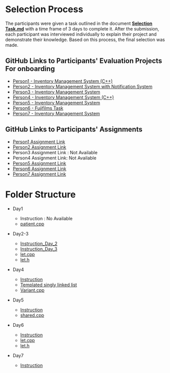 # Selection Process

The participants were given a task outlined in the document [**Selection Task.md**](https://github.com/bhattaroshan/cpp-training-module/blob/main/Selection%20Task.md) with a time frame of 3 days to complete it. After the submission, each participant was interviewed individually to explain their project and demonstrate their knowledge. Based on this process, the final selection was made.

## GitHub Links to Participants' Evaluation Projects For onboarding
- [Person1 - Inventory Management System (C++)](https://github.com/shayanbista/Inventory-management-system-c-)
- [Person2 - Inventory Management System with Notification System](https://github.com/boharabirendra/InventoryMangSysWithNotiSys?tab=readme-ov-file)
- [Person3 - Inventory Management System](https://github.com/Rashik977/Inventory-management-system)
- [Person4 - Inventory Management System (C++)](https://github.com/bibekthapa007/inventory-cpp)
- [Person5 - Inventory Management System](https://github.com/simonchaudhary/InventoryManagementSystem)
- [Person6 - Fujifilms Task](https://github.com/avyjyo11/fujifilms-task)
- [Person7 - Inventory Management System](https://github.com/sudiprajkunwar/inventory-management)

## GitHub Links to Participants' Assignments
- [Person1 Assignment Link](https://github.com/shayanbista/cpp_training_assignments)
- [Person2 Assignment Link](https://github.com/boharabirendra/cpp_training_assignments./tree/main)
- Person3 Assignment Link : Not Available
- Person4 Assignment Link: Not Available
- [Person5 Assignment Link](https://github.com/simonchaudhary/cpp_training_assignments)
- [Person6 Assignment Link](https://github.com/avyjyo11/cpp_training_assignments)
- [Person7 Assignment Link](https://github.com/sudiprajkunwar/cpp_training_assignments)

# Folder Structure
- Day1
    - Instruction : No Available
    - [patient.cpp](https://github.com/bhattaroshan/cpp-training-module/blob/main/Day1/patient.cpp)

- Day2-3
    - [Instruction_Day_2](https://github.com/bhattaroshan/cpp-training-module/blob/main/Day2-3/day-2-instructions.md)
    - [Instruction_Day_3](https://github.com/bhattaroshan/cpp-training-module/blob/main/Day2-3/day-3-instructions.md)
    - [let.cpp](https://github.com/bhattaroshan/cpp-training-module/blob/main/Day2-3/let.cpp)
    - [let.h](https://github.com/bhattaroshan/cpp-training-module/blob/main/Day2-3/let.h)

- Day4
    - [Instruction](https://github.com/bhattaroshan/cpp-training-module/blob/main/Day4/day-4-instructions.md)
    - [Templated singly linked list](https://github.com/bhattaroshan/cpp-training-module/blob/main/Day4/templated_singly_linkedlist.cpp)
    - [Variant.cpp](https://github.com/bhattaroshan/cpp-training-module/blob/main/Day4/Variant.cpp)

- Day5
    - [Instruction](https://github.com/bhattaroshan/cpp-training-module/blob/main/Day5/day-5-instructions.md)
    - [shared.cpp](https://github.com/bhattaroshan/cpp-training-module/blob/main/Day5/shared.cpp)

- Day6
    - [Instruction](https://github.com/bhattaroshan/cpp-training-module/blob/main/Day6/day-6-instructions.md)
    - [let.cpp](https://github.com/bhattaroshan/cpp-training-module/blob/main/Day6/let.cpp)
    - [let.h](https://github.com/bhattaroshan/cpp-training-module/blob/main/Day6/let.h)

- Day7
    - [Instruction](https://github.com/bhattaroshan/cpp-training-module/blob/main/Day7/day-7-instructions.md)
